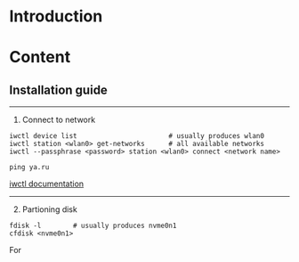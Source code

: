 # Introduction

# Content


## Installation guide

---
1. Connect to network
```console
iwctl device list                       # usually produces wlan0
iwctl station <wlan0> get-networks      # all available networks
iwctl --passphrase <password> station <wlan0> connect <network name>

ping ya.ru
```
[iwctl documentation](https://wiki.archlinux.org/title/iwd)

---
2. Partioning disk
```console
fdisk -l        # usually produces nvme0n1
cfdisk <nvme0n1>
```

For